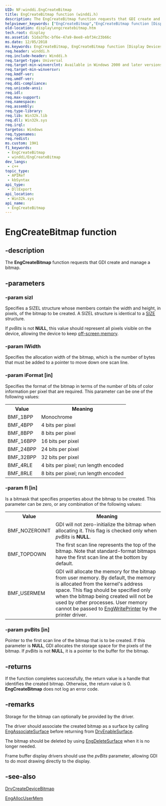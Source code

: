 ```yaml
---
UID: NF:winddi.EngCreateBitmap
title: EngCreateBitmap function (winddi.h)
description: The EngCreateBitmap function requests that GDI create and manage a bitmap.
helpviewer_keywords: ["EngCreateBitmap","EngCreateBitmap function [Display Devices]","display.engcreatebitmap","gdifncs_fde5f304-b931-449c-bba5-3a9f3d814687.xml","winddi/EngCreateBitmap"]
old-location: display\engcreatebitmap.htm
tech.root: display
ms.assetid: 51da3fbc-bf6e-47a9-8ee8-ebf34c23b66c
ms.date: 12/05/2018
ms.keywords: EngCreateBitmap, EngCreateBitmap function [Display Devices], display.engcreatebitmap, gdifncs_fde5f304-b931-449c-bba5-3a9f3d814687.xml, winddi/EngCreateBitmap
req.header: winddi.h
req.include-header: Winddi.h
req.target-type: Universal
req.target-min-winverclnt: Available in Windows 2000 and later versions of the Windows operating systems.
req.target-min-winversvr: 
req.kmdf-ver: 
req.umdf-ver: 
req.ddi-compliance: 
req.unicode-ansi: 
req.idl: 
req.max-support: 
req.namespace: 
req.assembly: 
req.type-library: 
req.lib: Win32k.lib
req.dll: Win32k.sys
req.irql: 
targetos: Windows
req.typenames: 
req.redist: 
ms.custom: 19H1
f1_keywords:
 - EngCreateBitmap
 - winddi/EngCreateBitmap
dev_langs:
 - c++
topic_type:
 - APIRef
 - kbSyntax
api_type:
 - DllExport
api_location:
 - Win32k.sys
api_name:
 - EngCreateBitmap
---
```


# EngCreateBitmap function


## -description

The <b>EngCreateBitmap</b> function requests that GDI create and manage a bitmap.

## -parameters

### -param sizl

Specifies a SIZEL structure whose members contain the width and height, in pixels, of the bitmap to be created. A SIZEL structure is identical to a <a href="https://docs.microsoft.com/windows/desktop/api/windef/ns-windef-size">SIZE</a> structure.

If <i>pvBits</i> is not <b>NULL</b>, this value should represent all pixels visible on the device, allowing the device to keep <a href="https://docs.microsoft.com/windows-hardware/drivers/">off-screen memory</a>.

### -param lWidth

Specifies the allocation width of the bitmap, which is the number of bytes that must be added to a pointer to move down one scan line.

### -param iFormat [in]

Specifies the format of the bitmap in terms of the number of bits of color information per pixel that are required. This parameter can be one of the following values:

<table>
<tr>
<th>Value</th>
<th>Meaning</th>
</tr>
<tr>
<td>
BMF_1BPP

</td>
<td>
Monochrome

</td>
</tr>
<tr>
<td>
BMF_4BPP

</td>
<td>
4 bits per pixel

</td>
</tr>
<tr>
<td>
BMF_8BPP

</td>
<td>
8 bits per pixel

</td>
</tr>
<tr>
<td>
BMF_16BPP

</td>
<td>
16 bits per pixel

</td>
</tr>
<tr>
<td>
BMF_24BPP

</td>
<td>
24 bits per pixel

</td>
</tr>
<tr>
<td>
BMF_32BPP

</td>
<td>
32 bits per pixel

</td>
</tr>
<tr>
<td>
BMF_4RLE

</td>
<td>
4 bits per pixel; run length encoded

</td>
</tr>
<tr>
<td>
BMF_8RLE

</td>
<td>
8 bits per pixel; run length encoded

</td>
</tr>
</table>

### -param fl [in]

Is a bitmask that specifies properties about the bitmap to be created. This parameter can be zero, or any combination of the following values:

<table>
<tr>
<th>Value</th>
<th>Meaning</th>
</tr>
<tr>
<td>
BMF_NOZEROINIT

</td>
<td>
GDI will not zero-initialize the bitmap when allocating it. This flag is checked only when <i>pvBits</i> is <b>NULL</b>.

</td>
</tr>
<tr>
<td>
BMF_TOPDOWN

</td>
<td>
The first scan line represents the top of the bitmap. Note that standard-format bitmaps have the first scan line at the bottom by default.

</td>
</tr>
<tr>
<td>
BMF_USERMEM

</td>
<td>
GDI will allocate the memory for the bitmap from user memory. By default, the memory is allocated from the kernel's address space. This flag should be specified only when the bitmap being created will not be used by other processes. User memory cannot be passed to <a href="https://docs.microsoft.com/windows/desktop/api/winddi/nf-winddi-engwriteprinter">EngWritePrinter</a> by the printer driver.

</td>
</tr>
</table>

### -param pvBits [in]

Pointer to the first scan line of the bitmap that is to be created. If this parameter is <b>NULL</b>, GDI allocates the storage space for the pixels of the bitmap. If <i>pvBits</i> is not <b>NULL</b>, it is a pointer to the buffer for the bitmap.

## -returns

If the function completes successfully, the return value is a handle that identifies the created bitmap. Otherwise, the return value is 0. <b>EngCreateBitmap</b> does not log an error code.

## -remarks

Storage for the bitmap can optionally be provided by the driver.

The driver should associate the created bitmap as a surface by calling <a href="https://docs.microsoft.com/windows/desktop/api/winddi/nf-winddi-engassociatesurface">EngAssociateSurface</a> before returning from <a href="https://docs.microsoft.com/windows/desktop/api/winddi/nf-winddi-drvenablesurface">DrvEnableSurface</a>.

The bitmap should be deleted by using <a href="https://docs.microsoft.com/windows/desktop/api/winddi/nf-winddi-engdeletesurface">EngDeleteSurface</a> when it is no longer needed.

Frame buffer display drivers should use the <i>pvBits</i> parameter, allowing GDI to do most drawing directly to the display.

## -see-also

<a href="https://docs.microsoft.com/windows/desktop/api/winddi/nf-winddi-drvcreatedevicebitmap">DrvCreateDeviceBitmap</a>



<a href="https://docs.microsoft.com/windows/desktop/api/winddi/nf-winddi-engallocusermem">EngAllocUserMem</a>

